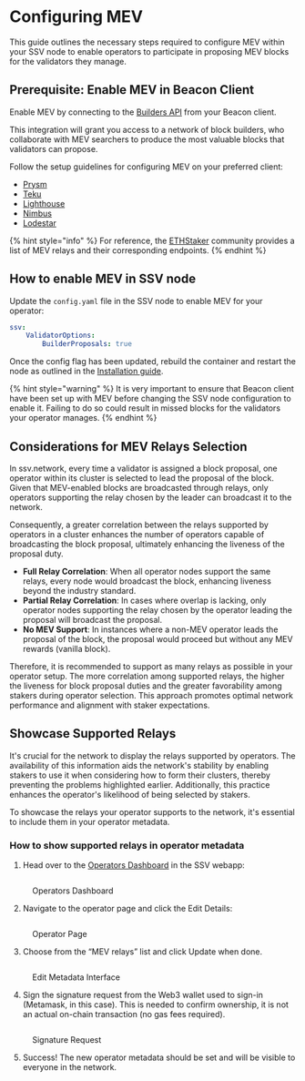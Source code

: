# Configuring MEV

This guide outlines the necessary steps required to configure MEV within your SSV node to enable operators to participate in proposing MEV blocks for the validators they manage.

## Prerequisite: Enable MEV in Beacon Client <a href="#prerequisite-enable-mev-in-beacon-client" id="prerequisite-enable-mev-in-beacon-client"></a>

Enable MEV by connecting to the [Builders API](https://github.com/ethereum/builder-specs) from your Beacon client.

This integration will grant you access to a network of block builders, who collaborate with MEV searchers to produce the most valuable blocks that validators can propose.

Follow the setup guidelines for configuring MEV on your preferred client:

* ​[Prysm](https://docs.prylabs.network/docs/advanced/builder)​
* ​[Teku](https://docs.teku.consensys.net/how-to/configure/use-proposer-config-file)​
* ​[Lighthouse](https://lighthouse-book.sigmaprime.io/builders.html?highlight=mev#maximal-extractable-value-mev)​
* ​[Nimbus](https://nimbus.guide/external-block-builder.html)
* [Lodestar](https://chainsafe.github.io/lodestar/usage/mev-integration/)​

{% hint style="info" %}
For reference, the [ETHStaker](https://github.com/eth-educators/ethstaker-guides/blob/main/MEV-relay-list.md) community provides a list of MEV relays and their corresponding endpoints.
{% endhint %}

## How to enable MEV in SSV node <a href="#how-to-enable-mev-in-ssv-node" id="how-to-enable-mev-in-ssv-node"></a>

Update the `config.yaml` file in the SSV node to enable MEV for your operator:

```yaml
ssv:
    ValidatorOptions:
        BuilderProposals: true
```

Once the config flag has been updated, rebuild the container and restart the node as outlined in the [Installation guide](https://app.gitbook.com/o/-Mb7OC5dRdirWgUB-coa/s/5j2wcf1k37MM5iWhtP7i/run-a-node/installation-guide).

{% hint style="warning" %}
It is very important to ensure that Beacon client have been set up with MEV before changing the SSV node configuration to enable it. Failing to do so could result in missed blocks for the validators your operator manages.
{% endhint %}

## Considerations for MEV Relays Selection

In ssv.network, every time a validator is assigned a block proposal, one operator within its cluster is selected to lead the proposal of the block. Given that MEV-enabled blocks are broadcasted through relays, only operators supporting the relay chosen by the leader can broadcast it to the network.

Consequently, a greater correlation between the relays supported by operators in a cluster enhances the number of operators capable of broadcasting the block proposal, ultimately enhancing the liveness of the proposal duty.

* **Full Relay Correlation**: When all operator nodes support the same relays, every node would broadcast the block, enhancing liveness beyond the industry standard.
* **Partial Relay Correlation**: In cases where overlap is lacking, only operator nodes supporting the relay chosen by the operator leading the proposal will broadcast the proposal.
* **No MEV Support**: In instances where a non-MEV operator leads the proposal of the block, the proposal would proceed but without any MEV rewards (vanilla block).

Therefore, it is recommended to support as many relays as possible in your operator setup. The more correlation among supported relays, the higher the liveness for block proposal duties and the greater favorability among stakers during operator selection. This approach promotes optimal network performance and alignment with staker expectations.

## Showcase Supported Relays

It's crucial for the network to display the relays supported by operators. The availability of this information aids the network's stability by enabling stakers to use it when considering how to form their clusters, thereby preventing the problems highlighted earlier. Additionally, this practice enhances the operator's likelihood of being selected by stakers.

To showcase the relays your operator supports to the network, it's essential to include them in your operator metadata.

### How to show supported relays in operator metadata

1. Head over to the [Operators Dashboard](https://beta.app.ssv.network/my-account/operators-dashboard) in the SSV webapp:

<figure><img src="https://lh3.googleusercontent.com/NOuXjRbIeCEX_L5WJYfPjwwX8mmOA-uroFSJfhD1K3nBPWVY3SEtMzYVG8HXPsPyM_b-hvsG0vKdVVilJpOOfvG-l-0UPvLRVbvCPVppCz3PvZwO7YKcTJQuJY8u4Efhlb31JL-AQa9W70kLo9b1I4Q" alt=""><figcaption><p>Operators Dashboard</p></figcaption></figure>

2. Navigate to the operator page and click the Edit Details:

<figure><img src="https://lh6.googleusercontent.com/ECwA7aSxHSQvJrXMcRErKPm5ihsDGg3St7kE7Lq0wXCfvQHctnvTz4RVqJM-j5XUt3hoj6N4vbMGuEQXFCNorMqyHTLfRv1owwU85qRfNC3137pyahGY-fgAX5ignQkLAHu7JXxunnaXd3bEDZbEkFU" alt=""><figcaption><p>Operator Page</p></figcaption></figure>

3. Choose from the “MEV relays” list and click Update when done.

<figure><img src="https://lh3.googleusercontent.com/HmyzYpsP5gWAuDSclvE1bxnvWKzB3ujX_FGkX92pPMaPFmAJrrMGbwIf1rQs9GQS6TLAtJPzI8I5uqqpDsmmdp4vtB5mH6jeXuBJevK_h99y-nUEw7akJBroAVCA7siYyvCEaRfXiqNEpvPvdzXkK8g" alt=""><figcaption><p>Edit Metadata Interface</p></figcaption></figure>

4. Sign the signature request from the Web3 wallet used to sign-in (Metamask, in this case). This is needed to confirm ownership, it is not an actual on-chain transaction (no gas fees required).

<figure><img src="https://lh6.googleusercontent.com/mjMuwFbxRtQ3CmFpWA09b_z8EB-FZxrSW1WLQrOBRDaljQziCp2GpGAGZwMRsMQdw3HR7xM6OboSO0ynNzDjmX2f-1X1_kjh7k4oSc_EwJztwmRo4lWrYLlDnAPu1v7jaZPS0j9Mnv2AP92v2LMKfnY" alt=""><figcaption><p>Signature Request</p></figcaption></figure>

5. Success! The new operator metadata should be set and will be visible to everyone in the network.
